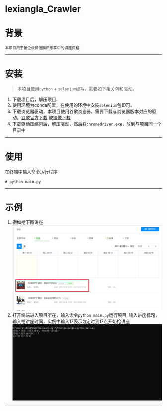# lexiangla_Crawler  

# 背景   
    本项目用于抢企业微信腾讯乐享中的讲座资格
---  

# 安装  
>本项目使用`python` + `selenium`编写，需要如下相关包和驱动。
1. 下载项目后，解压项目.
2. 使用环境为conda配置，在使用的环境中安装`selenium`包即可。
3. 下载浏览器驱动，本项目使用谷歌浏览器，需要下载与浏览器版本对应的驱动。[谷歌官方下载](https://chromedriver.chromium.org/downloads) 或[镜像下载](https://npm.taobao.org/mirrors/chromedriver)
4. 下载驱动压缩包后，解压驱动，然后将`chromedriver.exe`，放到与项目同一个目录中
--- 

# 使用  
在终端中输入命令运行程序
```angular2html
# python main.py
```
---  

# 示例  
1. 例如抢下图讲座
![代抢讲座图片](./images/示例1.png)
2. 打开终端进入项目所在，输入命令`python main.py`运行项目, 输入讲座标题，输入抢讲座时间，实例中输入17表示为定时到17点开始抢讲座
![运行图片](./images/示例2.png)  
---  



